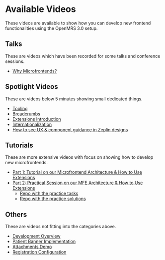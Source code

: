 # Available Videos

These videos are available to show how you can develop new frontend functionalities using the OpenMRS 3.0 setup.

## Talks

These are videos which have been recorded for some talks and conference sessions.

- [Why Microfrontends?](https://youtu.be/XDIIuM7Ffas)

## Spotlight Videos

These are videos below 5 minutes showing small dedicated things.

- [Tooling](https://youtu.be/KDC8DwPWwjc)
- [Breadcrumbs](https://youtu.be/Rq4QGSF9r2M)
- [Extensions Introduction](https://youtu.be/crdEL91oBGs)
- [Internationalization](https://youtu.be/1pLUi47BIBo)
- [How to see UX & component guidance in Zeplin designs](https://www.youtube.com/watch?v=SjluEGDH4LU&feature=youtu.be&ab_channel=OpenMRS)

## Tutorials

These are more extensive videos with focus on showing how to develop new microfrontends.

- [Part 1: Tutorial on our Microfrontend Architecture & How to Use Extensions](https://iu.mediaspace.kaltura.com/media/t/1_e7kvnx9t?st=702) 
- [Part 2: Practical Session on our MFE Architecture & How to Use Extensions](https://iu.mediaspace.kaltura.com/media/t/1_iaq63mfd?st=282)
   - [Repo with the practice tasks](https://github.com/openmrs/openmrs-esm-testresults/tree/feature/workshop)
   - [Repo with the practice solutions](https://github.com/openmrs/openmrs-esm-testresults/tree/feature/workshop-solutions)


## Others

These are videos not fitting into the categories above.

- [Development Overview](https://youtu.be/aIi1t5o7agI)
- [Patient Banner Implementation](https://youtu.be/3AoxdCjXbys)
- [Attachments Demo](https://youtu.be/Vm6sWV55nBQ)
- [Registration Configuration](https://youtu.be/PA9IiNgHAq8)
